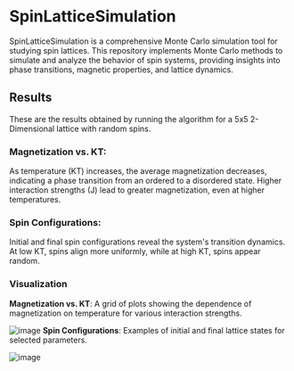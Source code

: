 # SpinLatticeSimulation
SpinLatticeSimulation is a comprehensive Monte Carlo simulation tool for studying spin lattices. This repository implements Monte Carlo methods to simulate and analyze the behavior of spin systems, providing insights into phase transitions, magnetic properties, and lattice dynamics.

## Results
These are the results obtained by running the algorithm for a 5x5 2-Dimensional lattice with random spins.
### Magnetization vs. KT:

As temperature (KT) increases, the average magnetization decreases, indicating a phase transition from an ordered to a disordered state.
Higher interaction strengths (J) lead to greater magnetization, even at higher temperatures.
### Spin Configurations:
Initial and final spin configurations reveal the system's transition dynamics.
At low KT, spins align more uniformly, while at high KT, spins appear random.
### Visualization
**Magnetization vs. KT**: A grid of plots showing the dependence of magnetization on temperature for various interaction strengths.

![image](https://github.com/user-attachments/assets/a5212444-d717-475a-8f79-5ec04c8167e7)
**Spin Configurations**: Examples of initial and final lattice states for selected parameters.

![image](https://github.com/user-attachments/assets/9aa2a215-8cd0-4c5e-9d8f-58e8ffa409ca)
